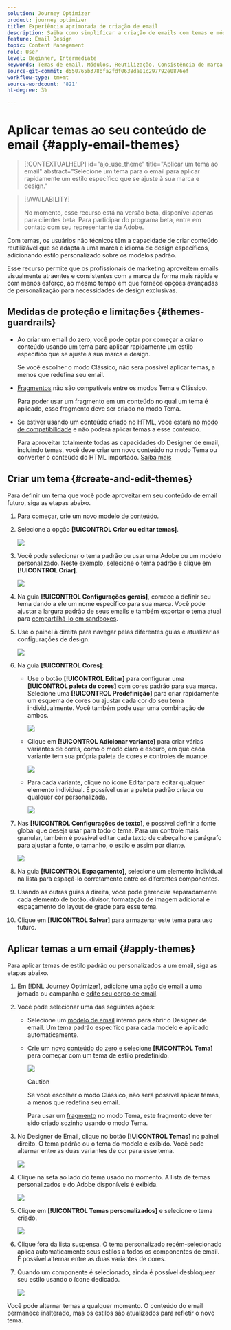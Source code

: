 ```yaml
---
solution: Journey Optimizer
product: journey optimizer
title: Experiência aprimorada de criação de email
description: Saiba como simplificar a criação de emails com temas e módulos reutilizáveis, garantindo a consistência do design e a eficiência em suas campanhas.
feature: Email Design
topic: Content Management
role: User
level: Beginner, Intermediate
keywords: Temas de email, Módulos, Reutilização, Consistência de marca, Design de email, CSS personalizado, Otimização móvel
source-git-commit: d550765b378bfa2fdf0638da01c297792e0876ef
workflow-type: tm+mt
source-wordcount: '821'
ht-degree: 3%

---
```



# Aplicar temas ao seu conteúdo de email {#apply-email-themes}

>[!CONTEXTUALHELP]
>id="ajo_use_theme"
>title="Aplicar um tema ao email"
>abstract="Selecione um tema para o email para aplicar rapidamente um estilo específico que se ajuste à sua marca e design."

<!--This documentation provides a comprehensive guide to using themes to streamline your email creation process. With the ability to define reusable themes and leverage pre-designed modules, marketers can create professional, brand-aligned emails faster and with less effort.-->

>[!AVAILABILITY]
>
>No momento, esse recurso está na versão beta, disponível apenas para clientes beta. Para participar do programa beta, entre em contato com seu representante da Adobe.

Com temas, os usuários não técnicos têm a capacidade de criar conteúdo reutilizável que se adapta a uma marca e idioma de design específicos, adicionando estilo personalizado sobre os modelos padrão<!-- to achieve brand specific results-->.

Esse recurso permite que os profissionais de marketing aproveitem emails visualmente atraentes e consistentes com a marca de forma mais rápida e com menos esforço, ao mesmo tempo em que fornece opções avançadas de personalização para necessidades de design exclusivas.

<!--What is the Enhanced Email Authoring Experience?

This feature introduces two key components to simplify and enhance email creation:

* **Theme Management System**: A centralized system for creating, customizing, and applying reusable themes to emails. Themes ensure consistent styling across campaigns and eliminate the need for repetitive manual styling.

* **Modules**: Pre-designed, reusable content blocks that abstract common email elements (e.g., titles, descriptions, images, and links). Modules are built using customizable low-level components, offering flexibility while maintaining design standards.

Key Benefits:

- **Consistency**: Ensure all emails align with your brand's design guidelines.
- **Efficiency**: Save time by reusing themes and modules across campaigns.
- **Customization**: Add custom CSS and mobile-specific styles for advanced designs.
- **Scalability**: Eliminate repetitive styling tasks, enabling faster email creation.-->

## Medidas de proteção e limitações {#themes-guardrails}

* Ao criar um email do zero, você pode optar por começar a criar o conteúdo usando um tema para aplicar rapidamente um estilo específico que se ajuste à sua marca e design.

  Se você escolher o modo Clássico, não será possível aplicar temas, a menos que redefina seu email.

* [Fragmentos](../content-management/fragments.md) não são compatíveis entre os modos Tema e Clássico.

  Para poder usar um fragmento em um conteúdo no qual um tema é aplicado, esse fragmento deve ser criado no modo Tema.

* Se estiver usando um conteúdo criado no HTML, você estará no [modo de compatibilidade](existing-content.md) e não poderá aplicar temas a esse conteúdo.

  Para aproveitar totalmente todas as capacidades do Designer de email, incluindo temas, você deve criar um novo conteúdo no modo Tema ou converter o conteúdo do HTML importado. [Saiba mais](existing-content.md)

<!--If using a content created in Classic mode or HTML, you cannot apply themes to this content. You must create a new content in Theme mode.

If you apply a theme to a content using a [fragment](../content-management/fragments.md) created in Classic mode, the rendering may not be optimal.-->

## Criar um tema {#create-and-edit-themes}

Para definir um tema que você pode aproveitar em seu conteúdo de email futuro, siga as etapas abaixo.

1. Para começar, crie um novo [modelo de conteúdo](../content-management/create-content-templates.md).

1. Selecione a opção **[!UICONTROL Criar ou editar temas]**.

   ![](assets/theme-create.png)

1. Você pode selecionar o tema padrão ou usar uma Adobe ou um modelo personalizado. Neste exemplo, selecione o tema padrão e clique em **[!UICONTROL Criar]**.

   ![](assets/theme-select.png)

1. Na guia **[!UICONTROL Configurações gerais]**, comece a definir seu tema dando a ele um nome específico para sua marca. Você pode ajustar a largura padrão de seus emails e também exportar o tema atual para [compartilhá-lo em sandboxes](../configuration/copy-objects-to-sandbox.md).

   <!--![](assets/theme-general-settings.png)-->

1. Use o painel à direita para navegar pelas diferentes guias e atualizar as configurações de design.

   ![](assets/theme-right-pane.png)

1. Na guia **[!UICONTROL Cores]**:

   * Use o botão **[!UICONTROL Editar]** para configurar uma **[!UICONTROL paleta de cores]** com cores padrão para sua marca. Selecione uma **[!UICONTROL Predefinição]** para criar rapidamente um esquema de cores ou ajustar cada cor do seu tema individualmente. Você também pode usar uma combinação de ambos.

     ![](assets/theme-colors.gif)

   * Clique em **[!UICONTROL Adicionar variante]** para criar várias variantes de cores, como o modo claro e escuro, em que cada variante tem sua própria paleta de cores e controles de nuance.

     ![](assets/theme-colors-variant.png)

   * Para cada variante, clique no ícone Editar para editar qualquer elemento individual. É possível usar a paleta padrão criada ou qualquer cor personalizada.

     ![](assets/theme-colors-edit-variant.gif)

1. Nas **[!UICONTROL Configurações de texto]**, é possível definir a fonte global que deseja usar para todo o tema. Para um controle mais granular, também é possível editar cada texto de cabeçalho e parágrafo para ajustar a fonte, o tamanho, o estilo e assim por diante.

   ![](assets/theme-text.png)

1. Na guia **[!UICONTROL Espaçamento]**, selecione um elemento individual na lista para espaçá-lo corretamente entre os diferentes componentes.

   <!--![](assets/theme-spacing.png)-->

1. Usando as outras guias à direita, você pode gerenciar separadamente cada elemento de botão, divisor, formatação de imagem adicional e espaçamento do layout de grade para esse tema.

   <!--![](assets/theme-buttons.png)-->

1. Clique em **[!UICONTROL Salvar]** para armazenar este tema para uso futuro.

## Aplicar temas a um email {#apply-themes}

Para aplicar temas de estilo padrão ou personalizados a um email, siga as etapas abaixo.

1. Em [!DNL Journey Optimizer], [adicione uma ação de email](create-email.md) a uma jornada ou campanha e [edite seu corpo de email](get-started-email-design.md#key-steps).

1. Você pode selecionar uma das seguintes ações:

   * Selecione um [modelo de email](use-email-templates.md) interno para abrir o Designer de email. Um tema padrão específico para cada modelo é aplicado automaticamente.

   * Crie um [novo conteúdo do zero](content-from-scratch.md) e selecione **[!UICONTROL Tema]** para começar com um tema de estilo predefinido.

     ![](assets/theme-from-scratch.png)

     >[!CAUTION]
     >
     >Se você escolher o modo Clássico, não será possível aplicar temas, a menos que redefina seu email.
     >
     >Para usar um [fragmento](../content-management/fragments.md) no modo Tema, este fragmento deve ter sido criado sozinho usando o modo Tema.

1. No Designer de Email, clique no botão **[!UICONTROL Temas]** no painel direito. O tema padrão ou o tema do modelo é exibido. Você pode alternar entre as duas variantes de cor para esse tema.

   ![](assets/theme-default-hero.png)

1. Clique na seta ao lado do tema usado no momento. A lista de temas personalizados e do Adobe disponíveis é exibida.

   ![](assets/theme-hero-change.png)

1. Clique em **[!UICONTROL Temas personalizados]** e selecione o tema criado.

   ![](assets/theme-select-custom.png)

1. Clique fora da lista suspensa. O tema personalizado recém-selecionado aplica automaticamente seus estilos a todos os componentes de email. É possível alternar entre as duas variantes de cores.

1. Quando um componente é selecionado, ainda é possível desbloquear seu estilo usando o ícone dedicado.

   ![](assets/theme-unlock-style.png)

Você pode alternar temas a qualquer momento. O conteúdo do email permanece inalterado, mas os estilos são atualizados para refletir o novo tema.

<!--
>[!NOTE]
> - Themes apply styles globally. Ensure your theme is finalized before applying it to multiple emails.
> - Switching themes may override custom styles applied to individual components.

>[!CAUTION]
> - When using fragments, the email's theme will override the fragment's styles. A warning will be displayed in the editor if there is a conflict.

## Example Use Cases {#example-use-cases}

### 1. Creating a New Theme
- A marketer creates a theme with their brand's colors, fonts, and button styles.
- The theme is saved and reused across multiple email campaigns.

### 2. Switching Themes
- A marketer applies a holiday-themed design to an existing email by switching to a pre-designed holiday theme.-->


